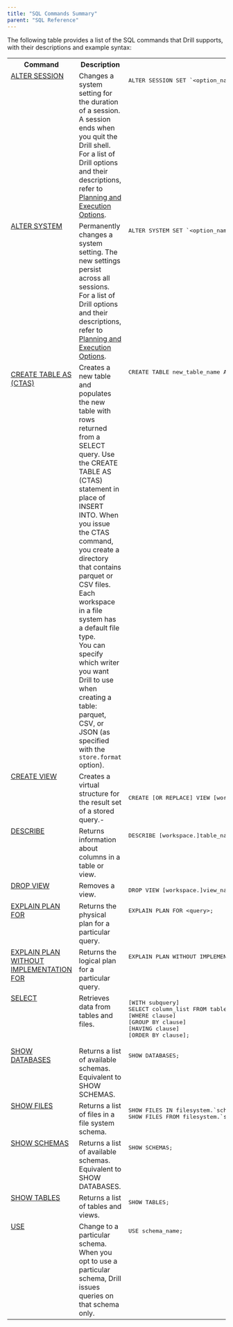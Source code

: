 ```yaml
---
title: "SQL Commands Summary"
parent: "SQL Reference"
---
```

The following table provides a list of the SQL commands that Drill supports,
with their descriptions and example syntax:

<table style='table-layout:fixed;width:100%'>
    <tr><th >Command</th><th >Description</th><th >Syntax</th></tr><tr><td valign="top" width="15%"><a href="/docs/alter-session-command">ALTER SESSION</a></td><td valign="top" width="60%">Changes a system setting for the duration of a session. A session ends when you quit the Drill shell. For a list of Drill options and their descriptions, refer to <a href="/docs/planning-and-execution-options">Planning and Execution Options</a>.</td><td valign="top"><pre>ALTER SESSION SET `&lt;option_name&gt;`=&lt;value&gt;;</pre></td></tr><tr><td valign="top" ><a href="/docs/alter-system-command">ALTER SYSTEM</a></td><td valign="top" >Permanently changes a system setting. The new settings persist across all sessions. For a list of Drill options and their descriptions, refer to <a href="/docs/planning-and-execution-options">Planning and Execution Options</a>.</td><td valign="top" ><pre>ALTER SYSTEM SET `&lt;option_name&gt;`=&lt;value&gt;;</pre></td></tr><tr><td valign="top" ><p><a href="/docs/create-table-as--ctas-command">CREATE TABLE AS<br />(CTAS)</a></p></td><td valign="top" >Creates a new table and populates the new table with rows returned from a SELECT query. Use the CREATE TABLE AS (CTAS) statement in place of INSERT INTO. When you issue the CTAS command, you create a directory that contains parquet or CSV files. Each workspace in a file system has a default file type.<br />You can specify which writer you want Drill to use when creating a table: parquet, CSV, or JSON (as specified with the <code>store.format</code> option).</td><td valign="top" ><pre class="programlisting">CREATE TABLE new_table_name AS &lt;query&gt;;</pre></td></tr><tr><td - valign="top" ><a href="/docs/create-view-command">CREATE VIEW </a></td><td - valign="top" >Creates a virtual structure for the result set of a stored query.-</td><td -valign="top" ><pre>CREATE [OR REPLACE] VIEW [workspace.]view_name [ (column_name [, ...]) ] AS &lt;query&gt;;</pre></td></tr><tr><td  valign="top" ><a href="/docs/describe-command">DESCRIBE</a></td><td  valign="top" >Returns information about columns in a table or view.</td><td valign="top" ><pre>DESCRIBE [workspace.]table_name|view_name</pre></td></tr><tr><td valign="top" ><a href="/docs/drop-view-command">DROP VIEW</a></td><td valign="top" >Removes a view.</td><td valign="top" ><pre>DROP VIEW [workspace.]view_name ;</pre></td></tr><tr><td  valign="top" ><a href="/docs/explain-commands">EXPLAIN PLAN FOR</a></td><td valign="top" >Returns the physical plan for a particular query.</td><td valign="top" ><pre>EXPLAIN PLAN FOR &lt;query&gt;;</pre></td></tr><tr><td valign="top" ><a href="/docs/explain-commands">EXPLAIN PLAN WITHOUT IMPLEMENTATION FOR</a></td><td valign="top" >Returns the logical plan for a particular query.</td><td  valign="top" ><pre>EXPLAIN PLAN WITHOUT IMPLEMENTATION FOR &lt;query&gt;;</pre></td></tr><tr><td colspan="1" valign="top" ><a href="/docs/select-statements" rel="nofollow">SELECT</a></td><td valign="top" >Retrieves data from tables and files.</td><td  valign="top" ><pre>[WITH subquery]<br />SELECT column_list FROM table_name <br />[WHERE clause]<br />[GROUP BY clause]<br />[HAVING clause]<br />[ORDER BY clause];</pre></td></tr><tr><td  valign="top" ><a href="/docs/show-databases-and-show-schemas-commands">SHOW DATABASES </a></td><td valign="top" >Returns a list of available schemas. Equivalent to SHOW SCHEMAS.</td><td valign="top" ><pre>SHOW DATABASES;</pre></td></tr><tr><td valign="top" ><a href="/docs/show-files-command" >SHOW FILES</a></td><td valign="top" >Returns a list of files in a file system schema.</td><td valign="top" ><pre>SHOW FILES IN filesystem.`schema_name`;<br />SHOW FILES FROM filesystem.`schema_name`;</pre></td></tr><tr><td valign="top" ><a href="/docs/show-databases-and-show-schemas-commands">SHOW SCHEMAS</a></td><td - valign="top" >Returns a list of available schemas. Equivalent to SHOW DATABASES.</td><td valign="top" ><pre>SHOW SCHEMAS;</pre></td></tr><tr><td valign="top" ><a href="/docs/show-tables-command">SHOW TABLES</a></td><td valign="top" >Returns a list of tables and views.</td><td valign="top" ><pre>SHOW TABLES;</pre></td></tr><tr><td valign="top" ><a href="/docs/use-command">USE</a></td><td valign="top" >Change to a particular schema. When you opt to use a particular schema, Drill issues queries on that schema only.</td><td valign="top" ><pre>USE schema_name;</pre></td></tr></table>
